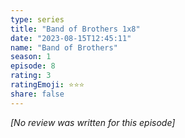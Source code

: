 ```yaml
---
type: series
title: "Band of Brothers 1x8"
date: "2023-08-15T12:45:11"
name: "Band of Brothers"
season: 1
episode: 8
rating: 3
ratingEmoji: ⭐️⭐️⭐️
share: false
---
```


_[No review was written for this episode]_
